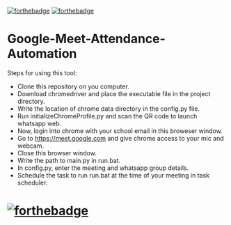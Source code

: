 [![forthebadge](https://forthebadge.com/images/badges/made-with-python.svg)](https://forthebadge.com) [![forthebadge](https://forthebadge.com/images/badges/built-with-love.svg)](https://forthebadge.com)

# Google-Meet-Attendance-Automation

Steps for using this tool:
- Clone this repository on you computer.
- Download chromedriver and place the executable file in the project directory.
- Write the location of chrome data directory in the config.py file.
- Run initializeChromeProfile.py and scan the QR code to launch whatsapp web.
- Now, login into chrome with your school email in this broweser window.
- Go to https://meet.google.com and give chrome access to your mic and webcam.
- Close this browser window.
- Write the path to main.py in run.bat.
- In config.py, enter the meeting and whatsapp group details.
- Schedule the task to run run.bat at the time of your meeting in task scheduler.

# [![forthebadge](https://forthebadge.com/images/badges/works-on-my-machine.svg)](https://forthebadge.com)
